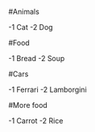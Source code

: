 #Animals

-1 Cat
-2 Dog

#Food

-1 Bread
-2 Soup

#Cars

-1 Ferrari
-2 Lamborgini

#More food

-1 Carrot
-2 Rice
